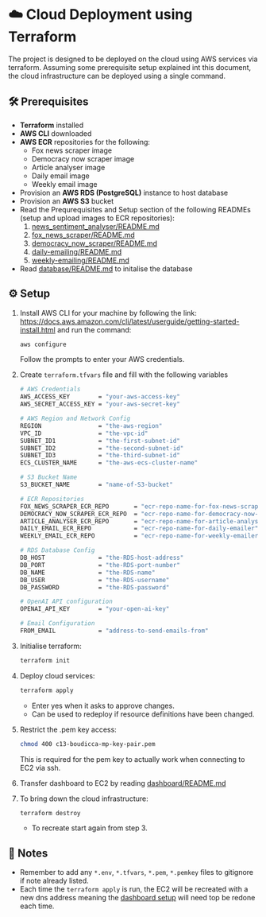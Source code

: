 # ☁️ Cloud Deployment using Terraform

The project is designed to be deployed on the cloud using AWS services via terraform. Assuming some prerequisite setup explained int this document, the cloud infrastructure can be deployed using a single command.

## 🛠️ Prerequisites
- **Terraform** installed
- **AWS CLI** downloaded
- **AWS ECR** repositories for the following:
    - Fox news scraper image
    - Democracy now scraper image
    - Article analyser image
    - Daily email image
    - Weekly email image
- Provision an **AWS RDS (PostgreSQL)** instance to host database
- Provision an **AWS S3** bucket
- Read the Prequrequisites and Setup section of the following READMEs (setup and upload images to ECR repositories):
    1. [news_sentiment_analyser/README.md](../news_sentiment_analyser/README.md)
    2. [fox_news_scraper/README.md](../fox_news_scraper/README.md)
    3. [democracy_now_scraper/README.md](../democracy_now_scraper/README.md)
    4. [daily-emailing/README.md](../daily-emailing/README.md)
    5. [weekly-emailing/README.md](../weekly-emailing/README.md)
- Read [database/README.md](../database/README.md) to initalise the database

## ⚙️ Setup
1. Install AWS CLI for your machine by following the link: https://docs.aws.amazon.com/cli/latest/userguide/getting-started-install.html and run the command:
    ```bash
    aws configure
    ```
    Follow the prompts to enter your AWS credentials.

2. Create `terraform.tfvars` file and fill with the following variables
    ```bash
    # AWS Credentials
    AWS_ACCESS_KEY        = "your-aws-access-key"
    AWS_SECRET_ACCESS_KEY = "your-aws-secret-key"

    # AWS Region and Network Config
    REGION                = "the-aws-region"
    VPC_ID                = "the-vpc-id"
    SUBNET_ID1            = "the-first-subnet-id"
    SUBNET_ID2            = "the-second-subnet-id"
    SUBNET_ID3            = "the-third-subnet-id"
    ECS_CLUSTER_NAME      = "the-aws-ecs-cluster-name"

    # S3 Bucket Name
    S3_BUCKET_NAME        = "name-of-S3-bucket"

    # ECR Repositories
    FOX_NEWS_SCRAPER_ECR_REPO       = "ecr-repo-name-for-fox-news-scraper"
    DEMOCRACY_NOW_SCRAPER_ECR_REPO  = "ecr-repo-name-for-democracy-now-news-scraper"
    ARTICLE_ANALYSER_ECR_REPO       = "ecr-repo-name-for-article-analyser"
    DAILY_EMAIL_ECR_REPO            = "ecr-repo-name-for-daily-emailer"
    WEEKLY_EMAIL_ECR_REPO           = "ecr-repo-name-for-weekly-emailer"

    # RDS Database Config
    DB_HOST               = "the-RDS-host-address"
    DB_PORT               = "the-RDS-port-number"
    DB_NAME               = "the-RDS-name"
    DB_USER               = "the-RDS-username"
    DB_PASSWORD           = "the-RDS-password"

    # OpenAI API configuration
    OPENAI_API_KEY        = "your-open-ai-key"

    # Email Configuration
    FROM_EMAIL            = "address-to-send-emails-from"
    ```

3. Initialise terraform:
    ```bash
    terraform init
    ```

4. Deploy cloud services:
    ```bash
    terraform apply
    ```
    - Enter yes when it asks to approve changes.
    - Can be used to redeploy if resource definitions have been changed.

5. Restrict the .pem key access:
    ```bash
    chmod 400 c13-boudicca-mp-key-pair.pem
    ```
    This is required for the pem key to actually work when connecting to EC2 via ssh.
    
6. Transfer dashboard to EC2 by reading [dashboard/README.md](../dashboard/README.md)

7. To bring down the cloud infrastructure:
    ```bash
    terraform destroy
    ```
    - To recreate start again from step 3.

## 📝 Notes

- Remember to add any `*.env`, `*.tfvars`, `*.pem`, `*.pemkey` files to gitignore if note already listed.
- Each time the `terraform apply` is run, the EC2 will be recreated with a new dns address meaning the [dashboard setup](../dashboard/README.md) will need top be redone each time.

